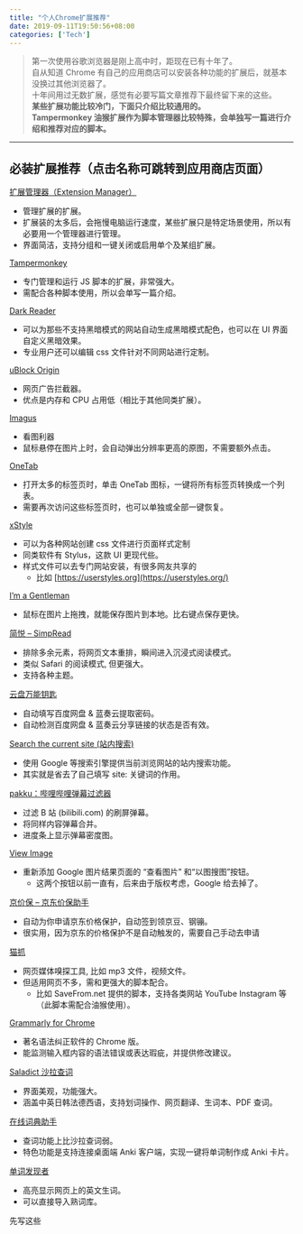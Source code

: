 ```yaml
---
title: "个人Chrome扩展推荐"
date: 2019-09-11T19:50:56+08:00
categories: ['Tech']
---
```


> 第一次使用谷歌浏览器是刚上高中时，距现在已有十年了。  
> 自从知道 Chrome 有自己的应用商店可以安装各种功能的扩展后，就基本没换过其他浏览器了。  
> 十年间用过无数扩展，感觉有必要写篇文章推荐下最终留下来的这些。  
> **某些扩展功能比较冷门，下面只介绍比较通用的。**  
> **Tampermonkey 油猴扩展作为脚本管理器比较特殊，会单独写一篇进行介绍和推荐对应的脚本。**

-----------------------------------------------------------------------------------


必装扩展推荐（点击名称可跳转到应用商店页面）
----------------------

[扩展管理器（Extension Manager）](https://chrome.google.com/webstore/detail/extension-manager/gjldcdngmdknpinoemndlidpcabkggco)

*   管理扩展的扩展。
*   扩展装的太多后，会拖慢电脑运行速度，某些扩展只是特定场景使用，所以有必要用一个管理器进行管理。
*   界面简洁，支持分组和一键关闭或启用单个及某组扩展。


[Tampermonkey](https://chrome.google.com/webstore/detail/tampermonkey/dhdgffkkebhmkfjojejmpbldmpobfkfo)

*   专门管理和运行 JS 脚本的扩展，非常强大。
*   需配合各种脚本使用，所以会单写一篇介绍。

[Dark Reader](https://chrome.google.com/webstore/detail/dark-reader/eimadpbcbfnmbkopoojfekhnkhdbieeh)

*   可以为那些不支持黑暗模式的网站自动生成黑暗模式配色，也可以在 UI 界面自定义黑暗效果。
*   专业用户还可以编辑 css 文件针对不同网站进行定制。

[uBlock Origin](https://chrome.google.com/webstore/detail/ublock-origin/cjpalhdlnbpafiamejdnhcphjbkeiagm)

*   网页广告拦截器。
*   优点是内存和 CPU 占用低（相比于其他同类扩展）。

[Imagus](https://chrome.google.com/webstore/detail/imagus/immpkjjlgappgfkkfieppnmlhakdmaab)

*   看图利器
*   鼠标悬停在图片上时，会自动弹出分辨率更高的原图，不需要额外点击。

[OneTab](https://chrome.google.com/webstore/detail/onetab/chphlpgkkbolifaimnlloiipkdnihall)

*   打开太多的标签页时，单击 OneTab 图标，一键将所有标签页转换成一个列表。
*   需要再次访问这些标签页时，也可以单独或全部一键恢复。

[xStyle](https://chrome.google.com/webstore/detail/xstyle/hncgkmhphmncjohllpoleelnibpmccpj)

*   可以为各种网站创建 css 文件进行页面样式定制
*   同类软件有 Stylus，这款 UI 更现代些。
*   样式文件可以去专门网站安装，有很多网友共享的
    *   比如 [https://userstyles.org](https://userstyles.org/)

[I’m a Gentleman](https://chrome.google.com/webstore/detail/im-a-gentleman/afjaicccalbbickikgdegaihmajaidpd)

*   鼠标在图片上拖拽，就能保存图片到本地。比右键点保存更快。

[简悦 – SimpRead](https://chrome.google.com/webstore/detail/simpread-reader-view/ijllcpnolfcooahcekpamkbidhejabll)

*   排除多余元素，将网页文本重排，瞬间进入沉浸式阅读模式。
*   类似 Safari 的阅读模式, 但更强大。
*   支持各种主题。

[云盘万能钥匙](https://butou.ma/2019/09/11/%e4%b8%aa%e4%ba%ba-chrome-%e6%89%a9%e5%b1%95%e6%8e%a8%e8%8d%90/[https://chrome.google.com/webstore/detail/%E4%BA%91%E7%9B%98%E4%B8%87%E8%83%BD%E9%92%A5%E5%8C%99/anlllmnpjodopgbkbpnghnjlelnogfjc](https://chrome.google.com/webstore/detail/%E4%BA%91%E7%9B%98%E4%B8%87%E8%83%BD%E9%92%A5%E5%8C%99/anlllmnpjodopgbkbpnghnjlelnogfjc))

*   自动填写百度网盘 & 蓝奏云提取密码。
*   自动检测百度网盘 & 蓝奏云分享链接的状态是否有效。

[Search the current site (站内搜索)](https://chrome.google.com/webstore/detail/search-the-current-site/jliolpcnkmolaaecncdfeofombdekjcp)

*   使用 Google 等搜索引擎提供当前浏览网站的站内搜索功能。
*   其实就是省去了自己填写 site: 关键词的作用。

[pakku：哔哩哔哩弹幕过滤器](https://butou.ma/2019/09/11/%e4%b8%aa%e4%ba%ba-chrome-%e6%89%a9%e5%b1%95%e6%8e%a8%e8%8d%90/[https://chrome.google.com/webstore/detail/pakku%EF%BC%9A%E5%93%94%E5%93%A9%E5%93%94%E5%93%A9%E5%BC%B9%E5%B9%95%E8%BF%87%E6%BB%A4%E5%99%A8/jklfcpboamajpiikgkbjcnnnnooefbhh](https://chrome.google.com/webstore/detail/pakku%EF%BC%9A%E5%93%94%E5%93%A9%E5%93%94%E5%93%A9%E5%BC%B9%E5%B9%95%E8%BF%87%E6%BB%A4%E5%99%A8/jklfcpboamajpiikgkbjcnnnnooefbhh))

*   过滤 B 站 (bilibili.com) 的刷屏弹幕。
*   将同样内容弹幕合并。
*   进度条上显示弹幕密度图。

[View Image](https://chrome.google.com/webstore/detail/view-image/jpcmhcelnjdmblfmjabdeclccemkghjk)

*   重新添加 Google 图片结果页面的 “查看图片” 和“以图搜图”按钮。
    *   这两个按钮以前一直有，后来由于版权考虑，Google 给去掉了。

[京价保 – 京东价保助手](https://butou.ma/2019/09/11/%e4%b8%aa%e4%ba%ba-chrome-%e6%89%a9%e5%b1%95%e6%8e%a8%e8%8d%90/[https://chrome.google.com/webstore/detail/%E4%BA%AC%E4%BB%B7%E4%BF%9D-%E4%BA%AC%E4%B8%9C%E4%BB%B7%E4%BF%9D%E5%8A%A9%E6%89%8B/gfgkebiommjpiaomalcbfefimhhanlfd](https://chrome.google.com/webstore/detail/%E4%BA%AC%E4%BB%B7%E4%BF%9D-%E4%BA%AC%E4%B8%9C%E4%BB%B7%E4%BF%9D%E5%8A%A9%E6%89%8B/gfgkebiommjpiaomalcbfefimhhanlfd))

*   自动为你申请京东价格保护，自动签到领京豆、钢镚。
*   很实用，因为京东的价格保护不是自动触发的，需要自己手动去申请

[猫抓](https://butou.ma/2019/09/11/%e4%b8%aa%e4%ba%ba-chrome-%e6%89%a9%e5%b1%95%e6%8e%a8%e8%8d%90/[https://chrome.google.com/webstore/detail/%E7%8C%AB%E6%8A%93/jfedfbgedapdagkghmgibemcoggfppbb](https://chrome.google.com/webstore/detail/%E7%8C%AB%E6%8A%93/jfedfbgedapdagkghmgibemcoggfppbb))

*   网页媒体嗅探工具, 比如 mp3 文件，视频文件。
*   但适用网页不多，需和更强大的脚本配合。
    *   比如 SaveFrom.net 提供的脚本，支持各类网站 YouTube Instagram 等（此脚本需配合油猴使用）。

[Grammarly for Chrome](https://chrome.google.com/webstore/detail/grammarly-for-chrome/kbfnbcaeplbcioakkpcpgfkobkghlhen)

*   著名语法纠正软件的 Chrome 版。
*   能监测输入框内容的语法错误或表达瑕疵，并提供修改建议。

[Saladict 沙拉查词](https://butou.ma/2019/09/11/%e4%b8%aa%e4%ba%ba-chrome-%e6%89%a9%e5%b1%95%e6%8e%a8%e8%8d%90/[https://chrome.google.com/webstore/detail/%E6%B2%99%E6%8B%89%E6%9F%A5%E8%AF%8D-%E8%81%9A%E5%90%88%E8%AF%8D%E5%85%B8%E5%88%92%E8%AF%8D%E7%BF%BB%E8%AF%91/cdonnmffkdaoajfknoeeecmchibpmkmg](https://chrome.google.com/webstore/detail/%E6%B2%99%E6%8B%89%E6%9F%A5%E8%AF%8D-%E8%81%9A%E5%90%88%E8%AF%8D%E5%85%B8%E5%88%92%E8%AF%8D%E7%BF%BB%E8%AF%91/cdonnmffkdaoajfknoeeecmchibpmkmg))

*   界面美观，功能强大。
*   涵盖中英日韩法德西语，支持划词操作、网页翻译、生词本、PDF 查词。

[在线词典助手](https://chrome.google.com/webstore/detail/online-dictionary-helper/lppjdajkacanlmpbbcdkccjkdbpllajb)

*   查词功能上比沙拉查词弱。
*   特色功能是支持连接桌面端 Anki 客户端，实现一键将单词制作成 Anki 卡片。

[单词发现者](https://chrome.google.com/webstore/detail/words-discoverer-expand-y/noncaeikjgpbdeoocblijjgegnobogib)

*   高亮显示网页上的英文生词。
*   可以直接导入熟词库。

先写这些